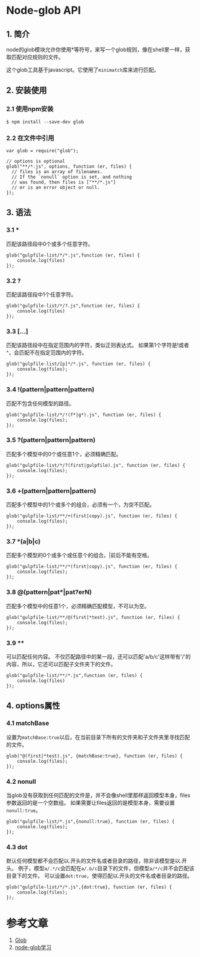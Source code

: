 # Node-glob API

## 1. 简介
node的glob模块允许你使用*等符号，来写一个glob规则，像在shell里一样，获取匹配对应规则的文件。

这个glob工具基于javascript。它使用了`minimatch`库来进行匹配。

## 2. 安装使用

### 2.1 使用npm安装

    $ npm install --save-dev glob

### 2.2 在文件中引用

    var glob = require("glob");

    // options is optional
    glob("**/*.js", options, function (er, files) {
      // files is an array of filenames.
      // If the `nonull` option is set, and nothing
      // was found, then files is ["**/*.js"]
      // er is an error object or null.
    });

## 3. 语法

### 3.1 *
匹配该路径段中0个或多个任意字符。

    glob("gulpfile-list/*/*.js",function (er, files) {
        console.log(files)
    });

### 3.2 ?
匹配该路径段中1个任意字符。

    glob("gulpfile-list/*/?.js",function (er, files) {
        console.log(files)
    });

### 3.3 [...]
匹配该路径段中在指定范围内的字符，类似正则表达式。
如果第1个字符是!或者^，会匹配不在指定范围内的字符。

    glob("gulpfile-list/[p]*/*.js", function (er, files) {
        console.log(files);
    });

### 3.4 !(pattern|pattern|pattern)
匹配不包含任何模型的路径。

    glob("gulpfile-list/*/!(f*|g*).js", function (er, files) {
        console.log(files);
    });

### 3.5 ?(pattern|pattern|pattern)
匹配多个模型中的0个或任意1个，必须精确匹配。

    glob("gulpfile-list/*/?(first|gulpfile).js", function (er, files) {
        console.log(files);
    });

### 3.6 +(pattern|pattern|pattern)
匹配多个模型中的1个或多个的组合，必须有一个，为空不匹配。

    glob("gulpfile-list/**/+(first|copy).js", function (er, files) {
        console.log(files);
    });

### 3.7 *(a|b|c)
匹配多个模型的0个或多个或任意个的组合。|前后不能有空格。

    glob("gulpfile-list/**/*(first|copy).js", function (er, files) {
        console.log(files);
    });

### 3.8 @(pattern|pat*|pat?erN)
匹配多个模型中的任意1个，必须精确匹配模型，不可以为空。

    glob("gulpfile-list/**/@(first|*test).js", function (er, files) {
        console.log(files);
    });

### 3.9 **
可以匹配任何内容。
不仅匹配路径中的某一段，还可以匹配'a/b/c'这样带有'/'的内容，所以，它还可以匹配子文件夹下的文件。

    glob("gulpfile-list/**/*.js",function (er, files) {
        console.log(files)
    });

## 4. options属性

### 4.1 matchBase
设置为`matchBase:true`以后，在当前目录下所有的文件夹和子文件夹里寻找匹配的文件。

    glob("@(first|*test).js", {matchBase:true}, function (er, files) {
        console.log(files);
    });

### 4.2 nonull
当glob没有获取到任何匹配的文件是，并不会像shell里那样返回模型本身，files参数返回的是一个空数组。
如果需要让files返回的是模型本身，需要设置`nonull:true`。

    glob("gulpfile-list/*.js",{nonull:true}, function (er, files) {
        console.log(files);
    });

### 4.3 dot
默认任何模型都不会匹配以.开头的文件名或者目录的路径，除非该模型是以.开头。
例子，模型`a/.*/c`会匹配在`a/.b/c`目录下的文件，但模型`a/*/c`并不会匹配该目录下的文件。
可以设置`dot:true`，使得匹配以.开头的文件名或者目录的路径。

    glob("gulpfile-list/*/*.js",{dot:true}, function (er, files) {
        console.log(files);
    });

# 参考文章
1. [Glob](https://github.com/isaacs/node-glob)
2. [node-glob学习](https://www.bbsmax.com/A/q4zVLOW5Kr/)
